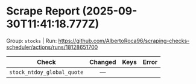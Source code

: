 # Scrape Report (2025-09-30T11:41:18.777Z)

Group: `stocks`  |  Run: https://github.com/AlbertoRoca96/scraping-checks-scheduler/actions/runs/18128651700

| Check | Changed | Keys | Error |
|---|:---:|:--|:--|
| `stock_ntdoy_global_quote` | — |  |  |
